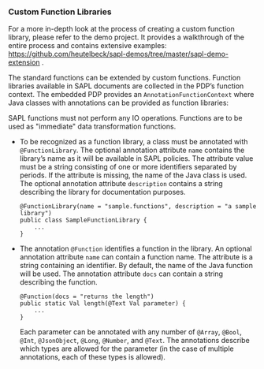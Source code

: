 ### Custom Function Libraries

For a more in-depth look at the process of creating a custom function library, please refer to the demo project. It provides a walkthrough of the entire process and contains extensive examples: <https://github.com/heutelbeck/sapl-demos/tree/master/sapl-demo-extension> .

The standard functions can be extended by custom functions. Function libraries available in SAPL documents are collected in the PDP’s function context. The embedded PDP provides an `AnnotationFunctionContext` where Java classes with annotations can be provided as function libraries:

SAPL functions must not perform any IO operations. Functions are to be used as "immediate" data transformation functions.

- To be recognized as a function library, a class must be annotated with `@FunctionLibrary`. The optional annotation attribute `name` contains the library’s name as it will be available in SAPL policies. The attribute value must be a string consisting of one or more identifiers separated by periods. If the attribute is missing, the name of the Java class is used. The optional annotation attribute `description` contains a string describing the library for documentation purposes.

  ```
  @FunctionLibrary(name = "sample.functions", description = "a sample library")
  public class SampleFunctionLibrary {
      ...
  }
  ```
- The annotation `@Function` identifies a function in the library. An optional annotation attribute `name` can contain a function name. The attribute is a string containing an identifier. By default, the name of the Java function will be used. The annotation attribute `docs` can contain a string describing the function.

  ```
  @Function(docs = "returns the length")
  public static Val length(@Text Val parameter) {
      ...
  }
  ```

  Each parameter can be annotated with any number of `@Array`, `@Bool`, `@Int`, `@JsonObject`, `@Long`, `@Number`, and `@Text`. The annotations describe which types are allowed for the parameter (in the case of multiple annotations, each of these types is allowed).